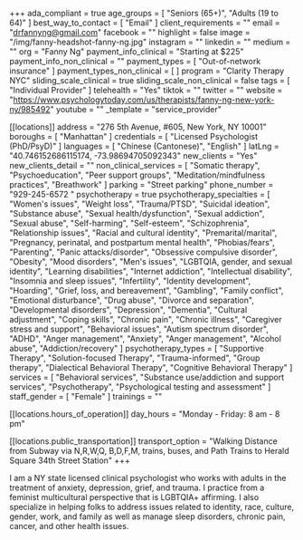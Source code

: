 +++
ada_compliant = true
age_groups = [ "Seniors (65+)", "Adults (19 to 64)" ]
best_way_to_contact = [ "Email" ]
client_requirements = ""
email = "drfannyng@gmail.com"
facebook = ""
highlight = false
image = "/img/fanny-headshot-fanny-ng.jpg"
instagram = ""
linkedin = ""
medium = ""
org = "Fanny Ng"
payment_info_clinical = "Starting at $225"
payment_info_non_clinical = ""
payment_types = [ "Out-of-network insurance" ]
payment_types_non_clinical = [ ]
program = "Clarity Therapy NYC"
sliding_scale_clinical = true
sliding_scale_non_clinical = false
tags = [ "Individual Provider" ]
telehealth = "Yes"
tiktok = ""
twitter = ""
website = "https://www.psychologytoday.com/us/therapists/fanny-ng-new-york-ny/985492"
youtube = ""
_template = "service_provider"

[[locations]]
address = "276 5th Avenue, #605, New York, NY 10001"
boroughs = [ "Manhattan" ]
credentials = [ "Licensed Psychologist (PhD/PsyD)" ]
languages = [ "Chinese (Cantonese)", "English" ]
latLng = "40.746152686115174, -73.98694705092343"
new_clients = "Yes"
new_clients_detail = ""
non_clinical_services = [
  "Somatic therapy",
  "Psychoeducation",
  "Peer support groups",
  "Meditation/mindfulness practices",
  "Breathwork"
]
parking = "Street parking"
phone_number = "929-245-6572 "
psychotherapy = true
psychotherapy_specialties = [
  "Women's issues",
  "Weight loss",
  "Trauma/PTSD",
  "Suicidal ideation",
  "Substance abuse",
  "Sexual health/dysfunction",
  "Sexual addiction",
  "Sexual abuse",
  "Self-harming",
  "Self-esteem",
  "Schizophrenia",
  "Relationship issues",
  "Racial and cultural identity",
  "Premarital/marital",
  "Pregnancy, perinatal, and postpartum mental health",
  "Phobias/fears",
  "Parenting",
  "Panic attacks/disorder",
  "Obsessive compulsive disorder",
  "Obesity",
  "Mood disorders",
  "Men's issues",
  "LGBTQIA, gender, and sexual identity",
  "Learning disabilities",
  "Internet addiction",
  "Intellectual disability",
  "Insomnia and sleep issues",
  "Infertility",
  "Identity development",
  "Hoarding",
  "Grief, loss, and bereavement",
  "Gambling",
  "Family conflict",
  "Emotional disturbance",
  "Drug abuse",
  "Divorce and separation",
  "Developmental disorders",
  "Depression",
  "Dementia",
  "Cultural adjustment",
  "Coping skills",
  "Chronic pain",
  "Chronic illness",
  "Caregiver stress and support",
  "Behavioral issues",
  "Autism spectrum disorder",
  "ADHD",
  "Anger management",
  "Anxiety",
  "Anger management",
  "Alcohol abuse",
  "Addiction/recovery"
]
psychotherapy_types = [
  "Supportive Therapy",
  "Solution-focused Therapy",
  "Trauma-informed",
  "Group therapy",
  "Dialectical Behavioral Therapy",
  "Cognitive Behavioral Therapy"
]
services = [
  "Behavioral services",
  "Substance use/addiction and support services",
  "Psychotherapy",
  "Psychological testing and assessment"
]
staff_gender = [ "Female" ]
trainings = ""

  [[locations.hours_of_operation]]
  day_hours = "Monday - Friday: 8 am - 8 pm"

  [[locations.public_transportation]]
  transport_option = "Walking Distance from Subway via N,R,W,Q, B,D,F,M, trains, buses, and Path Trains to Herald Square 34th Street Station"
+++

I am a NY state licensed clinical psychologist who works with adults in the treatment of anxiety, depression, grief, and trauma. I practice from a feminist multicultural perspective that is LGBTQIA+ affirming. I also specialize in helping folks to address issues related to identity, race, culture, gender, work, and family as well as manage sleep disorders, chronic pain, cancer, and other health issues.
